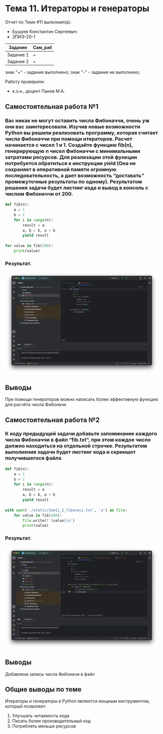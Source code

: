 # Тема 11. Итераторы и генераторы
Отчет по Теме #11 выполнил(а):
- Бушуев Константин Сергеевич
- ЗПИЭ-20-1

| Задание   | Сам_раб |
|-----------|---------|
| Задание 1 | +       |
| Задание 2 | +       |

знак "+" - задание выполнено; знак "-" - задание не выполнено;

Работу проверили:
- к.э.н., доцент Панов М.А.

## Самостоятельная работа №1
### Вас никак не могут оставить числа Фибоначчи, очень уж они вас заинтересовали. Изучив новые возможности Python вы решили реализовать программу, которая считает числа Фибоначчи при помощи итераторов. Расчет начинается с чисел 1 и 1. Создайте функцию fib(n), генерирующую n чисел Фибоначчи с минимальными затратами ресурсов. Для реализации этой функции потребуется обратиться к инструкции yield (Она не сохраняет в оперативной памяти огромную последовательность, а дает возможность “доставать” промежуточные результаты по одному). Результатом решения задачи будет листинг кода и вывод в консоль с числом Фибоначчи от 200.

```python
def fib(n):
    a = 1
    b = 1
    for i in range(n):
        result = a
        a, b = b, a + b
        yield result

for value in fib(200):
    print(value)
```

### Результат.

![Результат задания 1](./pic/Sam11_1.png)

## Выводы

При помощи генераторов можно написать более эффективную функцию для расчёта числа Фибоначи

## Самостоятельная работа №2
### К коду предыдущей задачи добавьте запоминание каждого числа Фибоначчи в файл “fib.txt”, при этом каждое число должно находиться на отдельной строчке. Результатом выполнения задачи будет листинг кода и скриншот получившегося файла

```python
def fib(n):
    a = 1
    b = 1
    for i in range(n):
        result = a
        a, b = b, a + b
        yield result

with open('./static/Sam11_2_fibonaci.txt', 'a') as file:
    for value in fib(200):
        file.write(f'{value}\n')
        print(value)
```

### Результат.

![Результат задания 1](./pic/Sam11_2.png)

## Выводы

Добавлена запись числа Фибоначи в файл

## Общие выводы по теме

Итераторы и генераторы в Python являются мощным инструментом, который позволяет:
1. Улучшать читаемость кода
2. Писать более производительный код
3. Потреблять меньше ресурсов